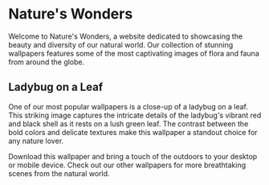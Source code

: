 <!--font:Poppins-->

# Nature's Wonders

Welcome to Nature's Wonders, a website dedicated to showcasing the beauty and diversity of our natural world. Our collection of stunning wallpapers features some of the most captivating images of flora and fauna from around the globe.

## Ladybug on a Leaf

One of our most popular wallpapers is a close-up of a ladybug on a leaf. This striking image captures the intricate details of the ladybug's vibrant red and black shell as it rests on a lush green leaf. The contrast between the bold colors and delicate textures make this wallpaper a standout choice for any nature lover.

Download this wallpaper and bring a touch of the outdoors to your desktop or mobile device. Check out our other wallpapers for more breathtaking scenes from the natural world.

<!--

Write me markdown content of website with wallpaper:

"A close-up of a ladybug on a leaf"

The header of the page should not be copy of the text but rather a real content of the website which is using this wallpaper.


---


# Nature's Wonders

Welcome to Nature's Wonders, a website dedicated to showcasing the beauty and diversity of our natural world. Our collection of stunning wallpapers features some of the most captivating images of flora and fauna from around the globe.

## Ladybug on a Leaf

One of our most popular wallpapers is a close-up of a ladybug on a leaf. This striking image captures the intricate details of the ladybug's vibrant red and black shell as it rests on a lush green leaf. The contrast between the bold colors and delicate textures make this wallpaper a standout choice for any nature lover.

Download this wallpaper and bring a touch of the outdoors to your desktop or mobile device. Check out our other wallpapers for more breathtaking scenes from the natural world.


---


Write me a Google font which is best fitting for the website.

Pick from the list:
- Lato
- Exo 2
- Montserrat
- Inter
- Orbitron
- Open Sans
- Futura
- Lobster
- Barlow Condensed
- Raleway
- Great Vibes
- IBM Plex Sans
- Dancing Script
- Playfair Display
- Poppins
- Roboto
- Alegreya


Write just the font name nothing else.


---


Poppins

-->
